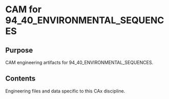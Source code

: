 # CAM for 94_40_ENVIRONMENTAL_SEQUENCES

## Purpose
CAM engineering artifacts for 94_40_ENVIRONMENTAL_SEQUENCES.

## Contents
Engineering files and data specific to this CAx discipline.
